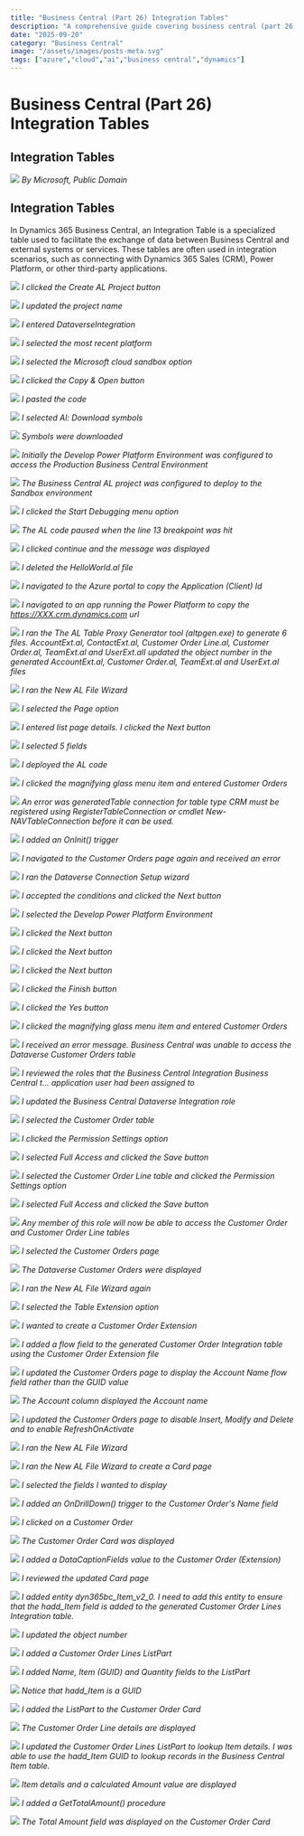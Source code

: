 ```yaml
---
title: "Business Central (Part 26) Integration Tables"
description: "A comprehensive guide covering business central (part 26) integration tables"
date: "2025-09-20"
category: "Business Central"
image: "/assets/images/posts-meta.svg"
tags: ["azure","cloud","ai","business central","dynamics"]
---
```


# Business Central (Part 26) Integration Tables

## Integration Tables

![](/assets/images/businesscentralpart26integrationtable/dynamics365-color.svg)
*By Microsoft, Public Domain*


## Integration Tables

In Dynamics 365 Business Central, an Integration Table is a specialized table used to facilitate the exchange of data between Business Central and external systems or services. These tables are often used in integration scenarios, such as connecting with Dynamics 365 Sales (CRM), Power Platform, or other third-party applications.

![](/assets/images/businesscentralpart26integrationtable/screenshot-2024-12-22-165830-1361x723.png)
*I clicked the Create AL Project button*

![](/assets/images/businesscentralpart26integrationtable/screenshot-2024-12-22-165901-1366x126.png)
*I updated the project name*

![](/assets/images/businesscentralpart26integrationtable/screenshot-2024-12-22-165953-1366x99.png)
*I entered DataverseIntegration*

![](/assets/images/businesscentralpart26integrationtable/screenshot-2024-12-22-170040-1366x201.png)
*I selected the most recent platform*

![](/assets/images/businesscentralpart26integrationtable/screenshot-2024-12-22-170247-591x115.png)
*I selected the Microsoft cloud sandbox option*

![](/assets/images/businesscentralpart26integrationtable/screenshot-2024-12-22-170326-1366x730.png)
*I clicked the Copy & Open button*

![](/assets/images/businesscentralpart26integrationtable/screenshot-2024-12-22-170355-1366x694.png)
*I pasted the code*

![](/assets/images/businesscentralpart26integrationtable/screenshot-2024-12-22-170548-1361x728.png)
*I selected Al: Download symbols*

![](/assets/images/businesscentralpart26integrationtable/screenshot-2024-12-22-170645-1366x724.png)
*Symbols were downloaded*

![](/assets/images/businesscentralpart26integrationtable/screenshot-2024-12-22-170906-1366x559.png)
*Initially the Develop Power Platform Environment was configured to access the Production Business Central Environment*

![](/assets/images/businesscentralpart26integrationtable/screenshot-2024-12-22-172259-1366x464.png)
*The Business Central AL project was configured to deploy to the Sandbox environment*

![](/assets/images/businesscentralpart26integrationtable/screenshot-2024-12-22-172414-1366x526.png)
*I clicked the Start Debugging menu option*

![](/assets/images/businesscentralpart26integrationtable/screenshot-2024-12-22-172524-1366x413.png)
*The AL code paused when the line 13 breakpoint was hit*

![](/assets/images/businesscentralpart26integrationtable/screenshot-2024-12-22-172604-1366x469.png)
*I clicked continue and the message was displayed*

![](/assets/images/businesscentralpart26integrationtable/screenshot-2024-12-22-172651-1366x726.png)
*I deleted the HelloWorld.al file*

![](/assets/images/businesscentralpart26integrationtable/screenshot-2024-12-22-174957-1366x657.png)
*I navigated to the Azure portal to copy the Application (Client) Id*

![](/assets/images/businesscentralpart26integrationtable/screenshot-2024-12-22-175103-1354x226.png)
*I navigated to an app running the Power Platform to copy the https://XXX.crm.dynamics.com url*

![](/assets/images/businesscentralpart26integrationtable/screenshot-2024-12-22-180333-1366x726.png)
*I ran the The AL Table Proxy Generator tool (altpgen.exe) to generate 6 files. AccountExt.al, ContactExt.al, Customer Order Line.al, Customer Order.al, TeamExt.al and UserExt.alI updated the object number in the generated AccountExt.al, Customer Order.al, TeamExt.al and UserExt.al files*

![](/assets/images/businesscentralpart26integrationtable/screenshot-2024-12-22-180933-1363x726.png)
*I ran the New AL File Wizard*

![](/assets/images/businesscentralpart26integrationtable/screenshot-2024-12-22-180956-1366x339.png)
*I selected the Page option*

![](/assets/images/businesscentralpart26integrationtable/screenshot-2024-12-22-181135-1366x602.png)
*I entered list page details. I clicked the Next button*

![](/assets/images/businesscentralpart26integrationtable/screenshot-2024-12-22-181412-1366x613.png)
*I selected 5 fields*

![](/assets/images/businesscentralpart26integrationtable/screenshot-2024-12-22-181456-1366x612.png)
*I deployed the AL code*

![](/assets/images/businesscentralpart26integrationtable/screenshot-2024-12-22-181722-1366x227.png)
*I clicked the magnifying glass menu item and entered Customer Orders*

![](/assets/images/businesscentralpart26integrationtable/screenshot-2024-12-22-181759-1366x564.png)
*An error was generatedTable connection for table type CRM must be registered using RegisterTableConnection or cmdlet New-NAVTableConnection before it can be used.*

![](/assets/images/businesscentralpart26integrationtable/screenshot-2024-12-22-182056-1366x491.png)
*I added an OnInit() trigger*

![](/assets/images/businesscentralpart26integrationtable/screenshot-2024-12-22-182157-1366x509.png)
*I navigated to the Customer Orders page again and received an error*

![](/assets/images/businesscentralpart26integrationtable/screenshot-2024-12-22-182227-1366x649.png)
*I ran the Dataverse Connection Setup wizard*

![](/assets/images/businesscentralpart26integrationtable/screenshot-2024-12-22-182259-1366x647.png)
*I accepted the conditions and clicked the Next button*

![](/assets/images/businesscentralpart26integrationtable/screenshot-2024-12-22-182321-1366x602.png)
*I selected the Develop Power Platform Environment*

![](/assets/images/businesscentralpart26integrationtable/screenshot-2024-12-22-182401-1366x637.png)
*I clicked the Next button*

![](/assets/images/businesscentralpart26integrationtable/screenshot-2024-12-22-182608-1366x642.png)
*I clicked the Next button*

![](/assets/images/businesscentralpart26integrationtable/screenshot-2024-12-22-182705-1366x652.png)
*I clicked the Next button*

![](/assets/images/businesscentralpart26integrationtable/screenshot-2024-12-22-182732-1366x651.png)
*I clicked the Finish button*

![](/assets/images/businesscentralpart26integrationtable/screenshot-2024-12-22-182803-1366x653.png)
*I clicked the Yes button*

![](/assets/images/businesscentralpart26integrationtable/screenshot-2024-12-22-182923-1366x576.png)
*I clicked the magnifying glass menu item and entered Customer Orders*

![](/assets/images/businesscentralpart26integrationtable/screenshot-2024-12-22-182957-1366x621.png)
*I received an error message. Business Central was unable to access the Dataverse Customer Orders table*

![](/assets/images/businesscentralpart26integrationtable/screenshot-2024-12-22-183232-1366x654.png)
*I reviewed the roles that the Business Central Integration Business Central t... application user had been assigned to*

![](/assets/images/businesscentralpart26integrationtable/screenshot-2024-12-22-183318-1365x658.png)
*I updated the Business Central Dataverse Integration role*

![](/assets/images/businesscentralpart26integrationtable/screenshot-2024-12-22-183407-1366x633.png)
*I selected the Customer Order table*

![](/assets/images/businesscentralpart26integrationtable/screenshot-2024-12-22-183438-1366x650.png)
*I clicked the Permission Settings option*

![](/assets/images/businesscentralpart26integrationtable/screenshot-2024-12-22-183504-1366x650.png)
*I selected Full Access and clicked the Save button*

![](/assets/images/businesscentralpart26integrationtable/screenshot-2024-12-22-183538-1366x654.png)
*I selected the Customer Order Line table and clicked the Permission Settings option*

![](/assets/images/businesscentralpart26integrationtable/screenshot-2024-12-22-183603-1366x652.png)
*I selected Full Access and clicked the Save button*

![](/assets/images/businesscentralpart26integrationtable/screenshot-2024-12-22-183625-1366x183.png)
*Any member of this role will now be able to access the Customer Order and Customer Order Line tables*

![](/assets/images/businesscentralpart26integrationtable/screenshot-2024-12-22-183658-1366x589.png)
*I selected the Customer Orders page*

![](/assets/images/businesscentralpart26integrationtable/screenshot-2024-12-22-184013-1358x653.png)
*The Dataverse Customer Orders were displayed*

![](/assets/images/businesscentralpart26integrationtable/screenshot-2024-12-22-184427-1366x419.png)
*I ran the New AL File Wizard again*

![](/assets/images/businesscentralpart26integrationtable/screenshot-2024-12-22-184448-1366x280.png)
*I selected the Table Extension option*

![](/assets/images/businesscentralpart26integrationtable/screenshot-2024-12-22-184610-1365x599.png)
*I wanted to create a Customer Order Extension*

![](/assets/images/businesscentralpart26integrationtable/screenshot-2024-12-22-185026-1366x459.png)
*I added a flow field to the generated Customer Order Integration table using the Customer Order Extension file*

![](/assets/images/businesscentralpart26integrationtable/screenshot-2024-12-22-185128-1366x601.png)
*I updated the Customer Orders page to display the Account Name flow field rather than the GUID value*

![](/assets/images/businesscentralpart26integrationtable/screenshot-2024-12-22-185408-1365x359.png)
*The Account column displayed the Account name*

![](/assets/images/businesscentralpart26integrationtable/screenshot-2024-12-22-185506-1366x710.png)
*I updated the Customer Orders page to disable Insert, Modify and Delete and to enable RefreshOnActivate*

![](/assets/images/businesscentralpart26integrationtable/screenshot-2024-12-22-190034-1365x462.png)
*I ran the New AL File Wizard*

![](/assets/images/businesscentralpart26integrationtable/screenshot-2024-12-22-190151-1366x695.png)
*I ran the New AL File Wizard to create a Card page*

![](/assets/images/businesscentralpart26integrationtable/screenshot-2024-12-22-190323-1363x698.png)
*I selected the fields I wanted to display*

![](/assets/images/businesscentralpart26integrationtable/screenshot-2024-12-22-190746-1366x720.png)
*I added an OnDrillDown() trigger to the Customer Order's Name field*

![](/assets/images/businesscentralpart26integrationtable/screenshot-2024-12-22-190849-1362x427.png)
*I clicked on a Customer Order*

![](/assets/images/businesscentralpart26integrationtable/screenshot-2024-12-22-190913-1357x506.png)
*The Customer Order Card was displayed*

![](/assets/images/businesscentralpart26integrationtable/screenshot-2024-12-22-191102-1366x476.png)
*I added a DataCaptionFields value to the Customer Order (Extension)*

![](/assets/images/businesscentralpart26integrationtable/screenshot-2024-12-22-191202-1361x453.png)
*I reviewed the updated Card page*

![](/assets/images/businesscentralpart26integrationtable/screenshot-2024-12-22-234528-1366x616.png)
*I added entity dyn365bc_Item_v2_0. I need to add this entity to ensure that the hadd_Item field is added to the generated Customer Order Lines Integration table.*

![](/assets/images/businesscentralpart26integrationtable/screenshot-2024-12-22-234634-1366x726.png)
*I updated the object number*

![](/assets/images/businesscentralpart26integrationtable/screenshot-2024-12-22-234826-1366x595.png)
*I added a Customer Order Lines ListPart*

![](/assets/images/businesscentralpart26integrationtable/screenshot-2024-12-22-234952-1366x589.png)
*I added Name, Item (GUID) and Quantity fields to the ListPart*

![](/assets/images/businesscentralpart26integrationtable/screenshot-2024-12-22-235233-1366x728.png)
*Notice that hadd_Item is a GUID*

![](/assets/images/businesscentralpart26integrationtable/screenshot-2024-12-22-235644-1366x591.png)
*I added the ListPart to the Customer Order Card*

![](/assets/images/businesscentralpart26integrationtable/screenshot-2024-12-22-235839-1366x691.png)
*The Customer Order Line details are displayed*

![](/assets/images/businesscentralpart26integrationtable/screenshot-2024-12-23-063651-1366x727.png)
*I updated the Customer Order Lines ListPart to lookup Item details. I was able to use the hadd_Item GUID to lookup records in the Business Central Item table.*

![](/assets/images/businesscentralpart26integrationtable/screenshot-2024-12-23-064849-1366x728.png)
*Item details and a calculated Amount value are displayed*

![](/assets/images/businesscentralpart26integrationtable/screenshot-2024-12-23-115408-1366x726.png)
*I added a GetTotalAmount() procedure*

![](/assets/images/businesscentralpart26integrationtable/screenshot-2024-12-23-115803-1364x664.png)
*The Total Amount field was displayed on the Customer Order Card*
